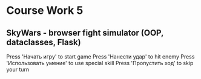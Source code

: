 
# Course Work 5
## SkyWars - browser fight simulator (OOP, dataclasses, Flask)

Press 'Начать игру' to start game
Press 'Нанести удар' to hit enemy
Press 'Использовать умение' to use special skill
Press 'Пропустить ход' to skip your turn